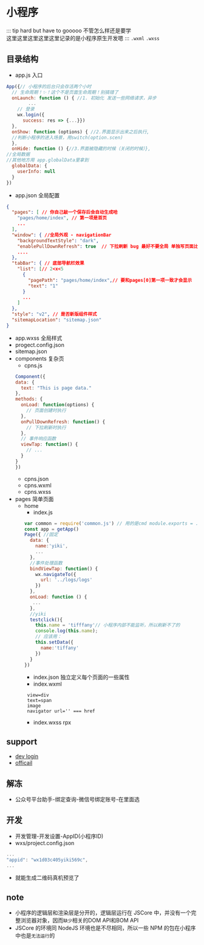 # 小程序

::: tip hard but have to gooooo
不管怎么样还是要学  
这里这里这里这里这里记录的是小程序原生开发嗯
:::
`.wxml` `.wxss`

## 目录结构
- app.js 入口
``` js
App({// 小程序的后台只会存活两个小时
  // 生命周期！✨！这个不是页面生命周期！别搞错了
  onLaunch: function () { //1. 初始化 发送一些网络请求，异步
        ...
    // 登录
    wx.login({
      success: res => {...}})
  },
  onShow: function (options) { //2.界面显示出来之后执行,
  //判断小程序的进入场景，用switch(option.scen)
  },
  onHide: function () {//3.界面被隐藏的时候（关闭的时候）},
//全局数据
//其他地方用 app.globalData里拿到
  globalData: {
    userInfo: null
  }
})
```
- app.json 全局配置
``` json
{
  "pages": [ // 你自己敲一个保存后会自动生成哈
    "pages/home/index", // 第一项是首页
    ...
  ],
  "window": { //全局外观 - navigationBar
    "backgroundTextStyle": "dark",
    "enablePullDownRefresh": true  // 下拉刷新 bug 最好不要全局 单独写页面比较好
    ....
  },
  "tabBar": { // 底部导航栏效果
    "list": [// 2<x<5
      {
        "pagePath": "pages/home/index",// 要和pages[0]第一项一致才会显示
        "text": "1"
      }
      ...
    ]
  },
  "style": "v2", // 是否新版组件样式
  "sitemapLocation": "sitemap.json"
}
```
- app.wxss 全局样式
- progect.config.json
- sitemap.json
- components 复杂页
  - cpns.js
  ``` js
  Component({
  data: {
    text: "This is page data."
  },
  methods: {
    onLoad: function(options) {
      // 页面创建时执行
    },
    onPullDownRefresh: function() {
      // 下拉刷新时执行
    },
    // 事件响应函数
    viewTap: function() {
      // ...
    }
  }
  })
  ```
  - cpns.json
  - cpns.wxml
  - cpns.wxss
- pages 简单页面
  - home
    - index.js
    ``` js
    var common = require('common.js') // 用的是cmd module.exports = ...
    const app = getApp() 
    Page({ //固定
      data: {
        name:'yiki',
        ...
      },
      //事件处理函数
      bindViewTap: function() {
        wx.navigateTo({
          url: '../logs/logs'
        })
      },
      onLoad: function () {
       ...
      },
      //yiki
      testclick(){
        this.name = 'tifffany'// 小程序内部不能监听，所以刷新不了的
        console.log(this.name);
        // 应该用：
        this.setData({
          name:'tiffany'
        })
      }
    })
    ```
    - index.json 独立定义每个页面的一些属性
    - index.wxml
    ```
     view=div
     text=span
     image
     navigator url='' === href
     ```
    - index.wxss rpx 


## support
- [dev login](https://mp.weixin.qq.com/)
- [officail](https://developers.weixin.qq.com/miniprogram/dev/framework/)

## 解冻
- 公众号平台助手-绑定查询-微信号绑定账号-在里面选

## 开发
- 开发管理-开发设置-AppID(小程序ID)
- wxs/project.config.json
``` js
...
"appid": "wx1d03c405yiki569c",
...
```
- 就能生成二维码真机预览了

## note
- 小程序的逻辑层和渲染层是分开的，逻辑层运行在 JSCore 中，并没有一个完整浏览器对象，因而`缺少`相关的DOM API和BOM API
- JSCore 的环境同 NodeJS 环境也是不尽相同，所以一些 NPM 的包在小程序中也是`无法运行`的

